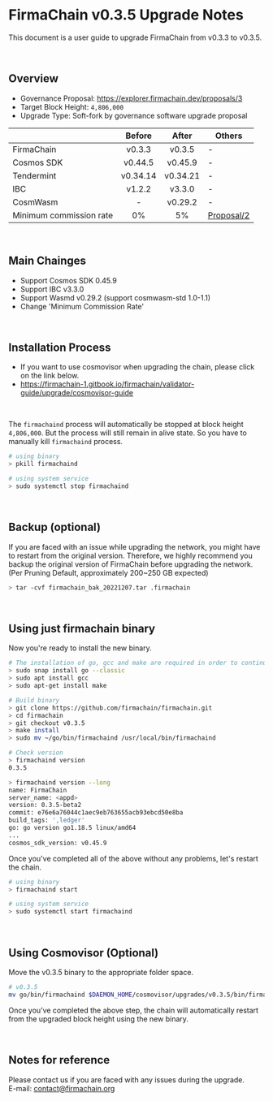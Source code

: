 # FirmaChain v0.3.5 Upgrade Notes
This document is a user guide to upgrade FirmaChain from v0.3.3 to v0.3.5.

</br>

## Overview
- Governance Proposal: https://explorer.firmachain.dev/proposals/3
- Target Block Height: `4,806,000`
- Upgrade Type: Soft-fork by governance software upgrade proposal

|                         |  Before  |   After  | Others                                                       |
| ----------------------- | :------: | :------: | --------------------------------------------------------- |
| FirmaChain              |  v0.3.3  |  v0.3.5  | -                                                |
| Cosmos SDK              |  v0.44.5 |  v0.45.9 | -                                                         |
| Tendermint              | v0.34.14 | v0.34.21 | -                                                         |
| IBC                     |  v1.2.2  |  v3.3.0  | -                                                         |
| CosmWasm                |     -    |  v0.29.2 | -                                                         |
| Minimum commission rate |    0%    |    5%    | [Proposal/2](https://explorer.firmachain.dev/proposals/2) |

</br>

## Main Chainges
- Support Cosmos SDK 0.45.9
- Support IBC v3.3.0
- Support Wasmd v0.29.2 (support cosmwasm-std 1.0-1.1)
- Change 'Minimum Commission Rate'

</br>

## Installation Process
- If you want to use cosmovisor when upgrading the chain, please click on the link below.
- https://firmachain-1.gitbook.io/firmachain/validator-guide/upgrade/cosmovisor-guide

</br>

The `firmachaind` process will automatically be stopped at block height `4,806,000`. But the process will still remain in alive state. So you have to manually kill `firmachaind` process.

```bash
# using binary
> pkill firmachaind

# using system service
> sudo systemctl stop firmachaind
```

</br>

## Backup (optional)
If you are faced with an issue while upgrading the network, you might have to restart from the original version. Therefore, we highly recommend you backup the original version of FirmaChain before upgrading the network. (Per Pruning Default, approximately 200~250 GB expected)
```bash
> tar -cvf firmachain_bak_20221207.tar .firmachain
```

</br>

## Using just firmachain binary
Now you're ready to install the new binary.
```bash
# The installation of go, gcc and make are required in order to continue with the build. (If you have them already installed, you can skip this process)
> sudo snap install go --classic
> sudo apt install gcc
> sudo apt-get install make

# Build binary
> git clone https://github.com/firmachain/firmachain.git
> cd firmachain
> git checkout v0.3.5
> make install
> sudo mv ~/go/bin/firmachaind /usr/local/bin/firmachaind

# Check version
> firmachaind version
0.3.5

> firmachaind version --long
name: FirmaChain
server_name: <appd>
version: 0.3.5-beta2
commit: e76e6a76044c1aec9eb763655acb93ebcd50e8ba
build_tags: ',ledger'
go: go version go1.18.5 linux/amd64
...
cosmos_sdk_version: v0.45.9
```

Once you've completed all of the above without any problems, let's restart the chain.
```bash
# using binary
> firmachaind start

# using system service
> sudo systemctl start firmachaind
```

</br>

## Using Cosmovisor (Optional)
Move the v0.3.5 binary to the appropriate folder space.

```bash
# v0.3.5
mv go/bin/firmachaind $DAEMON_HOME/cosmovisor/upgrades/v0.3.5/bin/firmachaind
```

Once you’ve completed the above step, the chain will automatically restart from the upgraded block height using the new binary.

</br>

## Notes for reference
Please contact us if you are faced with any issues during the upgrade.\
E-mail: contact@firmachain.org
